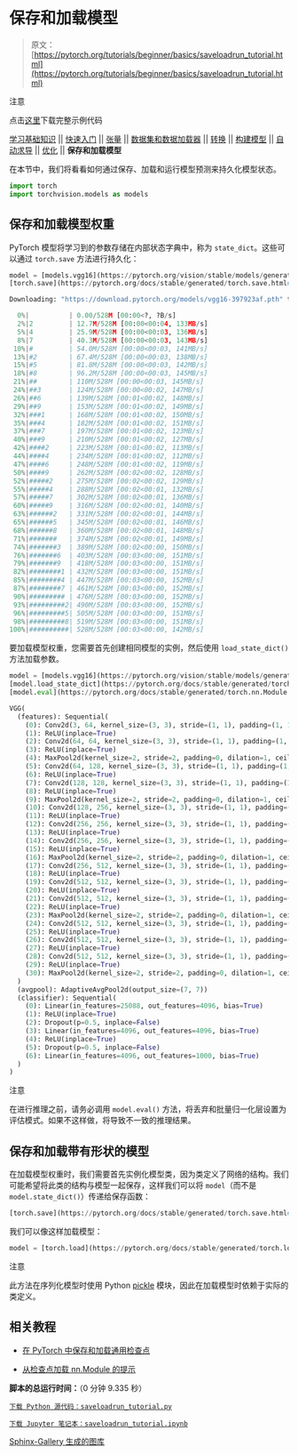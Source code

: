 # 保存和加载模型

> 原文：[https://pytorch.org/tutorials/beginner/basics/saveloadrun_tutorial.html](https://pytorch.org/tutorials/beginner/basics/saveloadrun_tutorial.html)

注意

点击[这里](#sphx-glr-download-beginner-basics-saveloadrun-tutorial-py)下载完整示例代码

[学习基础知识](intro.html) || [快速入门](quickstart_tutorial.html) || [张量](tensorqs_tutorial.html) || [数据集和数据加载器](data_tutorial.html) || [转换](transforms_tutorial.html) || [构建模型](buildmodel_tutorial.html) || [自动求导](autogradqs_tutorial.html) || [优化](optimization_tutorial.html) || **保存和加载模型**

在本节中，我们将看看如何通过保存、加载和运行模型预测来持久化模型状态。

```py
import torch
import torchvision.models as models 
```

## 保存和加载模型权重

PyTorch 模型将学习到的参数存储在内部状态字典中，称为 `state_dict`。这些可以通过 `torch.save` 方法进行持久化：

```py
model = [models.vgg16](https://pytorch.org/vision/stable/models/generated/torchvision.models.vgg16.html#torchvision.models.vgg16 "torchvision.models.vgg16")(weights='IMAGENET1K_V1')
[torch.save](https://pytorch.org/docs/stable/generated/torch.save.html#torch.save "torch.save")([model.state_dict](https://pytorch.org/docs/stable/generated/torch.nn.Module.html#torch.nn.Module.state_dict "torch.nn.Module.state_dict")(), 'model_weights.pth') 
```

```py
Downloading: "https://download.pytorch.org/models/vgg16-397923af.pth" to /var/lib/jenkins/.cache/torch/hub/checkpoints/vgg16-397923af.pth

  0%|          | 0.00/528M [00:00<?, ?B/s]
  2%|2         | 12.7M/528M [00:00<00:04, 133MB/s]
  5%|4         | 25.9M/528M [00:00<00:03, 136MB/s]
  8%|7         | 40.3M/528M [00:00<00:03, 143MB/s]
 10%|#         | 54.0M/528M [00:00<00:03, 141MB/s]
 13%|#2        | 67.4M/528M [00:00<00:03, 138MB/s]
 15%|#5        | 81.8M/528M [00:00<00:03, 142MB/s]
 18%|#8        | 96.2M/528M [00:00<00:03, 145MB/s]
 21%|##        | 110M/528M [00:00<00:03, 145MB/s]
 24%|##3       | 124M/528M [00:00<00:02, 147MB/s]
 26%|##6       | 139M/528M [00:01<00:02, 148MB/s]
 29%|##9       | 153M/528M [00:01<00:02, 149MB/s]
 32%|###1      | 168M/528M [00:01<00:02, 150MB/s]
 35%|###4      | 182M/528M [00:01<00:02, 151MB/s]
 37%|###7      | 197M/528M [00:01<00:02, 123MB/s]
 40%|###9      | 210M/528M [00:01<00:02, 127MB/s]
 42%|####2     | 223M/528M [00:01<00:02, 113MB/s]
 44%|####4     | 234M/528M [00:01<00:02, 112MB/s]
 47%|####6     | 248M/528M [00:01<00:02, 119MB/s]
 50%|####9     | 262M/528M [00:02<00:02, 128MB/s]
 52%|#####2    | 275M/528M [00:02<00:02, 129MB/s]
 55%|#####4    | 288M/528M [00:02<00:01, 132MB/s]
 57%|#####7    | 302M/528M [00:02<00:01, 136MB/s]
 60%|#####9    | 316M/528M [00:02<00:01, 140MB/s]
 63%|######2   | 331M/528M [00:02<00:01, 144MB/s]
 65%|######5   | 345M/528M [00:02<00:01, 146MB/s]
 68%|######8   | 360M/528M [00:02<00:01, 148MB/s]
 71%|#######   | 374M/528M [00:02<00:01, 149MB/s]
 74%|#######3  | 389M/528M [00:02<00:00, 150MB/s]
 76%|#######6  | 403M/528M [00:03<00:00, 151MB/s]
 79%|#######9  | 418M/528M [00:03<00:00, 151MB/s]
 82%|########1 | 432M/528M [00:03<00:00, 151MB/s]
 85%|########4 | 447M/528M [00:03<00:00, 152MB/s]
 87%|########7 | 461M/528M [00:03<00:00, 152MB/s]
 90%|######### | 476M/528M [00:03<00:00, 152MB/s]
 93%|#########2| 490M/528M [00:03<00:00, 152MB/s]
 96%|#########5| 505M/528M [00:03<00:00, 151MB/s]
 98%|#########8| 519M/528M [00:03<00:00, 151MB/s]
100%|##########| 528M/528M [00:03<00:00, 142MB/s] 
```

要加载模型权重，您需要首先创建相同模型的实例，然后使用 `load_state_dict()` 方法加载参数。

```py
model = [models.vgg16](https://pytorch.org/vision/stable/models/generated/torchvision.models.vgg16.html#torchvision.models.vgg16 "torchvision.models.vgg16")() # we do not specify ``weights``, i.e. create untrained model
[model.load_state_dict](https://pytorch.org/docs/stable/generated/torch.nn.Module.html#torch.nn.Module.load_state_dict "torch.nn.Module.load_state_dict")([torch.load](https://pytorch.org/docs/stable/generated/torch.load.html#torch.load "torch.load")('model_weights.pth'))
[model.eval](https://pytorch.org/docs/stable/generated/torch.nn.Module.html#torch.nn.Module.eval "torch.nn.Module.eval")() 
```

```py
VGG(
  (features): Sequential(
    (0): Conv2d(3, 64, kernel_size=(3, 3), stride=(1, 1), padding=(1, 1))
    (1): ReLU(inplace=True)
    (2): Conv2d(64, 64, kernel_size=(3, 3), stride=(1, 1), padding=(1, 1))
    (3): ReLU(inplace=True)
    (4): MaxPool2d(kernel_size=2, stride=2, padding=0, dilation=1, ceil_mode=False)
    (5): Conv2d(64, 128, kernel_size=(3, 3), stride=(1, 1), padding=(1, 1))
    (6): ReLU(inplace=True)
    (7): Conv2d(128, 128, kernel_size=(3, 3), stride=(1, 1), padding=(1, 1))
    (8): ReLU(inplace=True)
    (9): MaxPool2d(kernel_size=2, stride=2, padding=0, dilation=1, ceil_mode=False)
    (10): Conv2d(128, 256, kernel_size=(3, 3), stride=(1, 1), padding=(1, 1))
    (11): ReLU(inplace=True)
    (12): Conv2d(256, 256, kernel_size=(3, 3), stride=(1, 1), padding=(1, 1))
    (13): ReLU(inplace=True)
    (14): Conv2d(256, 256, kernel_size=(3, 3), stride=(1, 1), padding=(1, 1))
    (15): ReLU(inplace=True)
    (16): MaxPool2d(kernel_size=2, stride=2, padding=0, dilation=1, ceil_mode=False)
    (17): Conv2d(256, 512, kernel_size=(3, 3), stride=(1, 1), padding=(1, 1))
    (18): ReLU(inplace=True)
    (19): Conv2d(512, 512, kernel_size=(3, 3), stride=(1, 1), padding=(1, 1))
    (20): ReLU(inplace=True)
    (21): Conv2d(512, 512, kernel_size=(3, 3), stride=(1, 1), padding=(1, 1))
    (22): ReLU(inplace=True)
    (23): MaxPool2d(kernel_size=2, stride=2, padding=0, dilation=1, ceil_mode=False)
    (24): Conv2d(512, 512, kernel_size=(3, 3), stride=(1, 1), padding=(1, 1))
    (25): ReLU(inplace=True)
    (26): Conv2d(512, 512, kernel_size=(3, 3), stride=(1, 1), padding=(1, 1))
    (27): ReLU(inplace=True)
    (28): Conv2d(512, 512, kernel_size=(3, 3), stride=(1, 1), padding=(1, 1))
    (29): ReLU(inplace=True)
    (30): MaxPool2d(kernel_size=2, stride=2, padding=0, dilation=1, ceil_mode=False)
  )
  (avgpool): AdaptiveAvgPool2d(output_size=(7, 7))
  (classifier): Sequential(
    (0): Linear(in_features=25088, out_features=4096, bias=True)
    (1): ReLU(inplace=True)
    (2): Dropout(p=0.5, inplace=False)
    (3): Linear(in_features=4096, out_features=4096, bias=True)
    (4): ReLU(inplace=True)
    (5): Dropout(p=0.5, inplace=False)
    (6): Linear(in_features=4096, out_features=1000, bias=True)
  )
) 
```

注意

在进行推理之前，请务必调用 `model.eval()` 方法，将丢弃和批量归一化层设置为评估模式。如果不这样做，将导致不一致的推理结果。

## 保存和加载带有形状的模型

在加载模型权重时，我们需要首先实例化模型类，因为类定义了网络的结构。我们可能希望将此类的结构与模型一起保存，这样我们可以将 `model`（而不是 `model.state_dict()`）传递给保存函数：

```py
[torch.save](https://pytorch.org/docs/stable/generated/torch.save.html#torch.save "torch.save")(model, 'model.pth') 
```

我们可以像这样加载模型：

```py
model = [torch.load](https://pytorch.org/docs/stable/generated/torch.load.html#torch.load "torch.load")('model.pth') 
```

注意

此方法在序列化模型时使用 Python [pickle](https://docs.python.org/3/library/pickle.html) 模块，因此在加载模型时依赖于实际的类定义。

## 相关教程

+   [在 PyTorch 中保存和加载通用检查点](https://pytorch.org/tutorials/recipes/recipes/saving_and_loading_a_general_checkpoint.html)

+   [从检查点加载 nn.Module 的提示](https://pytorch.org/tutorials/recipes/recipes/module_load_state_dict_tips.html?highlight=loading%20nn%20module%20from%20checkpoint)

**脚本的总运行时间：**（0 分钟 9.335 秒）

[`下载 Python 源代码：saveloadrun_tutorial.py`](../../_downloads/3648b0dccaebca71b234070fe2124770/saveloadrun_tutorial.py)

[`下载 Jupyter 笔记本：saveloadrun_tutorial.ipynb`](../../_downloads/11f1adacb7d237f2041ce267ac38abb6/saveloadrun_tutorial.ipynb)

[Sphinx-Gallery 生成的图库](https://sphinx-gallery.github.io)
